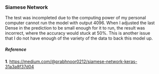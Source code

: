 ﻿### Siamese Network
The test was incompleted due to the computing power of my personal computer cannot run the model with output 4096. When I adjusted the last Dense in the prediction to be small enough for it to run, the result was incorrect, where the accuracy would stuck at 50%. This is another issue that I do not have enough of the variety of the data to back this model up. 


##### Reference
**1**. https://medium.com/@prabhnoor0212/siamese-network-keras-31a3a8f37d04 
